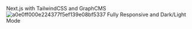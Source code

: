 Next.js with TailwindCSS and GraphCMS 
![a0e0ff000e224377f5ef139e08bf5337](https://user-images.githubusercontent.com/88827764/147372458-3310994c-ba95-4b89-8ff7-0033a62bdf66.jpg)
Fully Responsive and Dark/Light Mode
